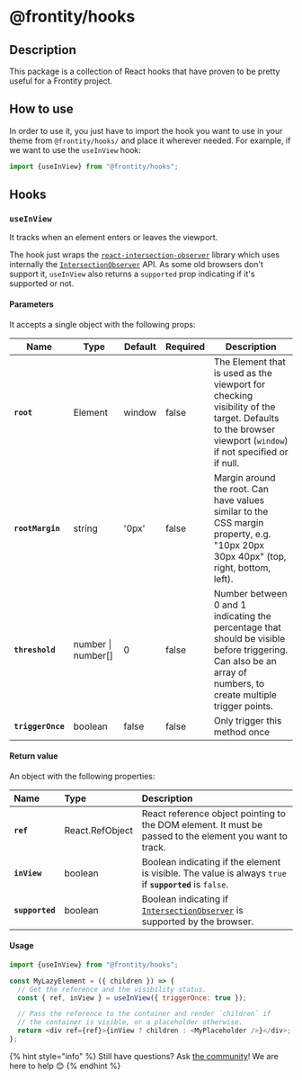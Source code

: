 # @frontity/hooks

## Description

This package is a collection of React hooks that have proven to be pretty useful for a Frontity project.

## How to use

In order to use it, you just have to import the hook you want to use in your theme from `@frontity/hooks/` and place it wherever needed. For example, if we want to use the `useInView` hook:

```javascript
import {useInView} from "@frontity/hooks";
```

## Hooks

### `useInView`

It tracks when an element enters or leaves the viewport.

The hook just wraps the [`react-intersection-observer`](https://github.com/thebuilder/react-intersection-observer) library which uses internally the [`IntersectionObserver`](https://developer.mozilla.org/en-US/docs/Web/API/IntersectionObserver) API. As some old browsers don't support it, `useInView` also returns a `supported` prop indicating if it's supported or not.

#### Parameters

It accepts a single object with the following props:

| Name              | Type               | Default | Required | Description                                                                                                                                                    |
| ----------------- | ------------------ | ------- | -------- | -------------------------------------------------------------------------------------------------------------------------------------------------------------- |
| **`root`**        | Element            | window  | false    | The Element that is used as the viewport for checking visibility of the target. Defaults to the browser viewport (`window`) if not specified or if null.       |
| **`rootMargin`**  | string             | '0px'   | false    | Margin around the root. Can have values similar to the CSS margin property, e.g. "10px 20px 30px 40px" (top, right, bottom, left).                             |
| **`threshold`**   | number \| number[] | 0       | false    | Number between 0 and 1 indicating the percentage that should be visible before triggering. Can also be an array of numbers, to create multiple trigger points. |
| **`triggerOnce`** | boolean            | false   | false    | Only trigger this method once                                                                                                                                  |

#### Return value

An object with the following properties:

| Name            | Type            | Description                                                                                                                                        |
| :-------------- | :-------------- | :------------------------------------------------------------------------------------------------------------------------------------------------- |
| **`ref`**       | React.RefObject | React reference object pointing to the DOM element. It must be passed to the element you want to track.                                            |
| **`inView`**    | boolean         | Boolean indicating if the element is visible. The value is always `true` if **`supported`** is `false`.                                            |
| **`supported`** | boolean         | Boolean indicating if [`IntersectionObserver`](https://developer.mozilla.org/en-US/docs/Web/API/IntersectionObserver) is supported by the browser. |

#### Usage

```javascript
import {useInView} from "@frontity/hooks";

const MyLazyElement = ({ children }) => {
  // Get the reference and the visibility status.
  const { ref, inView } = useInView({ triggerOnce: true });

  // Pass the reference to the container and render `children` if
  // the container is visible, or a placeholder otherwise.
  return <div ref={ref}>{inView ? children : <MyPlaceholder />}</div>;
};
```

{% hint style="info" %}
Still have questions? Ask [the community](https://community.frontity.org/)! We are here to help 😊
{% endhint %}
